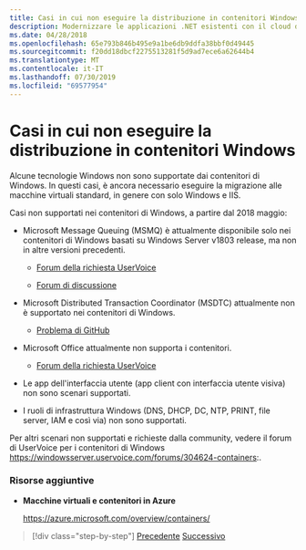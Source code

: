 ```yaml
---
title: Casi in cui non eseguire la distribuzione in contenitori Windows
description: Modernizzare le applicazioni .NET esistenti con il cloud di Azure e i contenitori di Windows | Quando non eseguire la distribuzione nei contenitori di Windows
ms.date: 04/28/2018
ms.openlocfilehash: 65e793b846b495e9a1be6db9ddfa38bbf0d49445
ms.sourcegitcommit: f20dd18dbcf2275513281f5d9ad7ece6a62644b4
ms.translationtype: MT
ms.contentlocale: it-IT
ms.lasthandoff: 07/30/2019
ms.locfileid: "69577954"
---
```

# <a name="when-not-to-deploy-to-windows-containers"></a>Casi in cui non eseguire la distribuzione in contenitori Windows

Alcune tecnologie Windows non sono supportate dai contenitori di Windows. In questi casi, è ancora necessario eseguire la migrazione alle macchine virtuali standard, in genere con solo Windows e IIS.

Casi non supportati nei contenitori di Windows, a partire dal 2018 maggio:

- Microsoft Message Queuing (MSMQ) è attualmente disponibile solo nei contenitori di Windows basati su Windows Server v1803 release, ma non in altre versioni precedenti.

  - [Forum della richiesta UserVoice](https://windowsserver.uservoice.com/forums/304624-containers/suggestions/15719031-create-base-container-image-with-msmq-server)

  - [Forum di discussione](https://social.msdn.microsoft.com/Forums/bce99a7d-aa60-44fa-a348-450855650810/msmqserver-is-it-supported?forum=windowscontainers)

- Microsoft Distributed Transaction Coordinator (MSDTC) attualmente non è supportato nei contenitori di Windows.

  - [Problema di GitHub](https://github.com/MicrosoftDocs/Virtualization-Documentation/issues/494)

- Microsoft Office attualmente non supporta i contenitori.

  - [Forum della richiesta UserVoice](https://windowsserver.uservoice.com/forums/304624-containers/suggestions/19686220-provide-office-support-for-containers)

- Le app dell'interfaccia utente (app client con interfaccia utente visiva) non sono scenari supportati.

- I ruoli di infrastruttura Windows (DNS, DHCP, DC, NTP, PRINT, file server, IAM e così via) non sono supportati.

Per altri scenari non supportati e richieste dalla community, vedere il forum di UserVoice per i contenitori di Windows <https://windowsserver.uservoice.com/forums/304624-containers>:.

### <a name="additional-resources"></a>Risorse aggiuntive

- **Macchine virtuali e contenitori in Azure**

    <https://azure.microsoft.com/overview/containers/>

> [!div class="step-by-step"]
> [Precedente](deploy-existing-net-apps-as-windows-containers.md)
> [Successivo](when-to-deploy-windows-containers-in-your-on-premises-iaas-vm-infrastructure.md)
